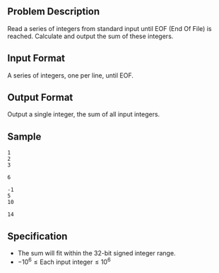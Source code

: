 ## Problem Description
Read a series of integers from standard input until EOF (End Of File) is reached. Calculate and output the sum of these integers.

## Input Format
A series of integers, one per line, until EOF.

## Output Format
Output a single integer, the sum of all input integers.

## Sample

```input1
1
2
3
```

```output1
6
```

```input2
-1
5
10
```

```output2
14
```

## Specification
- The sum will fit within the 32-bit signed integer range.
- $-10^6 \leq \text{Each input integer} \leq 10^6$
